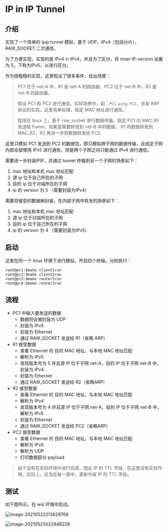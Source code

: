 # IP in IP Tunnel

## 介绍

实现了一个简单的 ipip tunnel 模拟，基于 UDP，IPv4（包括分片），RAW_SOCKET 二次通信。

为了方便实现，实现的是 IPv4 in IPv4，并且为了区分，将 inner IP-version 设置为 5，下称为IPv5，以进行区分。

作为很粗糙的实现，这里假设了很多条件，给出场景：

> PC1 位于 net-A 中，R1 是 net-A 的路由器，PC2 位于 net-B 中，R2 是 net-B 的路由器。
>
> 假设 PC1 和 PC2 进行通信，实际场景中，如：`PC1 ping PC2`，涉及 ARP 协议的实现。这里简单处理，指定 MAC 地址进行通信。
>
> 程序在 linux 上，基于 raw_socket 进行数据传输。指定 PC1 向 MAC_R1 发送帧 frame，如果是需要转发到 net-B 中的数据， R1 将数据转发到 MAC_R2，R2 再进一步将数据转发给 PC2.

这里只模拟 PC1 发送到 PC2 的数据包，即只模拟跨子网的数据传输，且规定子网内部全部使用 IPv5 进行通信，但是两个子网之间只能通过 IPv4 进行通信。

需要进一步封装IPIP，并通过 tunnel 传输到另一个子网的场景如下：

1. mac 地址和本机 mac 地址匹配
2. 源 ip 位于自己所在的子网
3. 目的 ip 位于对端所在的子网
4. ip 的 version 为 5 （需要封装为IPv4）

需要将接受的数据解封装，在内部子网中转发的场景如下：

1. mac 地址和本机 mac 地址匹配
2. 源 ip 位于对端所在的子网
3. 目的 ip 位于自己所在的子网
4. ip 的 version 为 4 （需要封装为IPv5）

## 启动

  这里在同一个 linux 环境下进行模拟。开启四个终端，分别执行：

```shell
root@pc1:$make client1run
root@pc2:$make client2run
root@pc3:$make router1run
root@pc4:$make router2run
```

## 流程

- PC1 中输入要发送的数据
  - 数据将会被封装为 UDP
  - 封装为 IPv5
  - 封装为 Ethernet 
  - 通过 RAW_SOCKET 发送给 R1（省略 ARP）
- R1 接受数据
  - 查看 Ethernet 的 目的 MAC 地址，与本地 MAC 地址匹配
  - 解析为 IPv5
  - 发现版本号为 5 并且源 IP 位于子网 net-A，目的 IP 位于子网 net-B 中，封装为 IPv4
  - 封装为 Ethernet
  - 通过 RAW_SOCKET 发送给 R2（省略ARP）
- R2 接受数据
  - 查看 Ethernet 的 目的 MAC 地址，与本地 MAC 地址匹配
  - 解析为 IPv4
  - 发现版本号为 4 并且源 IP 位于子网 net-A，目的 IP 位于子网 net-B 中，解析为 IPv5
  - 封装为 Ethernet
  - 通过 RAW_SOCKET 发送给 PC2（省略ARP）
- PC2 接受数据
  - 查看 Ethernet 的 目的 MAC 地址，与本地 MAC 地址匹配
  - 解析为 IPv5
  - 解析为 UDP
  - 打印数据部分 payload

> 由于没有在实际环境中进行仿真，因此 IP 的 TTL 字段，在这里没有实际作用。实际上，应当在每一跳中，更新外层 IP 的 TTL 字段。

## 测试

如下图所示，在 wsl 环境中启动。

![image-20210522213629768](https://frozenwhale.oss-cn-beijing.aliyuncs.com/img/image-20210522213629768.png)

![image-20210523022848229](https://frozenwhale.oss-cn-beijing.aliyuncs.com/img/image-20210523022848229.png)